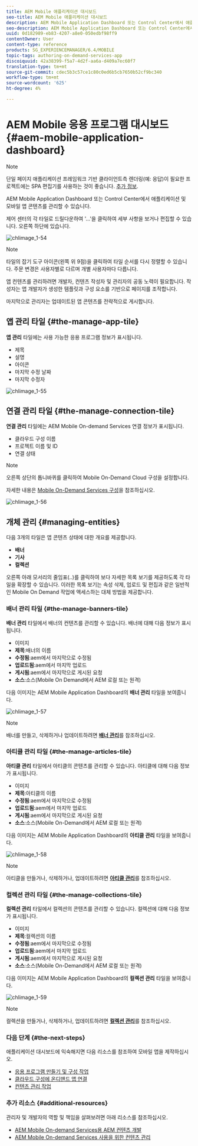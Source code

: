 ```yaml
---
title: AEM Mobile 애플리케이션 대시보드
seo-title: AEM Mobile 애플리케이션 대시보드
description: AEM Mobile Application Dashboard 또는 Control Center에서 애플리케이션 및 모바일 앱 콘텐츠를 관리할 수 있습니다. 자세한 내용은 이 페이지를 참조하십시오.
seo-description: AEM Mobile Application Dashboard 또는 Control Center에서 애플리케이션 및 모바일 앱 콘텐츠를 관리할 수 있습니다. 자세한 내용은 이 페이지를 참조하십시오.
uuid: 0d182989-eb83-4207-a8e0-050edbf98ff9
contentOwner: User
content-type: reference
products: SG_EXPERIENCEMANAGER/6.4/MOBILE
topic-tags: authoring-on-demand-services-app
discoiquuid: 42a38399-f5a7-4d2f-aa6a-d409a7ec60f7
translation-type: tm+mt
source-git-commit: cdec5b3c57ce1c80c0ed6b5cb7650b52cf9bc340
workflow-type: tm+mt
source-wordcount: '625'
ht-degree: 4%

---
```



# AEM Mobile 응용 프로그램 대시보드 {#aem-mobile-application-dashboard}

>[!NOTE]
>
>단일 페이지 애플리케이션 프레임워크 기반 클라이언트측 렌더링(예: 응답)이 필요한 프로젝트에는 SPA 편집기를 사용하는 것이 좋습니다. [추가 정보](/help/sites-developing/spa-overview.md).

AEM Mobile Application Dashboard 또는 Control Center에서 애플리케이션 및 모바일 앱 콘텐츠를 관리할 수 있습니다.

제어 센터의 각 타일로 드릴다운하여 &#39;...&#39;을 클릭하여 세부 사항을 보거나 편집할 수 있습니다. 오른쪽 하단에 있습니다.

![chlimage_1-54](assets/chlimage_1-54.png)

>[!NOTE]
>
>타일의 잡기 도구 아이콘(왼쪽 위 9점)을 클릭하여 타일 순서를 다시 정렬할 수 있습니다. 주문 변경은 사용자별로 다르며 개별 사용자마다 다릅니다.

앱 컨텐츠를 관리하려면 개발자, 컨텐츠 작성자 및 관리자의 공동 노력이 필요합니다. 작성자는 앱 개발자가 생성한 템플릿과 구성 요소를 기반으로 페이지를 조작합니다.

마지막으로 관리자는 업데이트된 앱 콘텐츠를 전략적으로 게시합니다.

## 앱 관리 타일 {#the-manage-app-tile}

**앱 관리** 타일에는 사용 가능한 응용 프로그램 정보가 표시됩니다.

* 제목
* 설명
* 아이콘
* 마지막 수정 날짜
* 마지막 수정자

![chlimage_1-55](assets/chlimage_1-55.png)

## 연결 관리 타일 {#the-manage-connection-tile}

**연결 관리** 타일에는 AEM Mobile On-demand Services 연결 정보가 표시됩니다.

* 클라우드 구성 이름
* 프로젝트 이름 및 ID
* 연결 상태

>[!NOTE]
>
>오른쪽 상단의 톱니바퀴를 클릭하여 Mobile On-Demand Cloud 구성을 설정합니다.
>
>자세한 내용은 [Mobile On-Demand Services 구성](/help/mobile/mobile-on-demand-associating-an-on-demand-app-to-cloud-configuration.md)을 참조하십시오.

![chlimage_1-56](assets/chlimage_1-56.png)

## 개체 관리 {#managing-entities}

다음 3개의 타일은 앱 콘텐츠 상태에 대한 개요를 제공합니다.

* **배너**
* **기사**
* **컬렉션**

오른쪽 아래 모서리의 줄임표(..)를 클릭하여 보다 자세한 목록 보기를 제공하도록 각 타일을 확장할 수 있습니다. 이러한 목록 보기는 속성 삭제, 업로드 및 편집과 같은 일반적인 Mobile On Demand 작업에 액세스하는 대체 방법을 제공합니다.

### 배너 관리 타일 {#the-manage-banners-tile}

**배너 관리** 타일에서 배너의 컨텐츠를 관리할 수 있습니다. 배너에 대해 다음 정보가 표시됩니다.

* 이미지
* **제목**:배너의 이름
* **수정됨**:aem에서 마지막으로 수정됨
* **업로드됨**:aem에서 마지막 업로드
* **게시됨**:aem에서 마지막으로 게시된 요청
* **소스**:소스(Mobile On Demand에서 AEM 로컬 또는 원격)

다음 이미지는 AEM Mobile Application Dashboard의 **배너 관리** 타일을 보여줍니다.

![chlimage_1-57](assets/chlimage_1-57.png)

>[!NOTE]
>
>배너를 만들고, 삭제하거나 업데이트하려면 **[배너 관리](/help/mobile/mobile-on-demand-managing-banners.md)**&#x200B;를 참조하십시오.

### 아티클 관리 타일 {#the-manage-articles-tile}

**아티클 관리** 타일에서 아티클의 콘텐츠를 관리할 수 있습니다. 아티클에 대해 다음 정보가 표시됩니다.

* 이미지
* **제목**:아티클의 이름
* **수정됨**:aem에서 마지막으로 수정됨
* **업로드됨**:aem에서 마지막 업로드
* **게시됨**:aem에서 마지막으로 게시된 요청
* **소스**:소스(Mobile On-Demand에서 AEM 로컬 또는 원격)

다음 이미지는 AEM Mobile Application Dashboard의 **아티클 관리** 타일을 보여줍니다.

![chlimage_1-58](assets/chlimage_1-58.png)

>[!NOTE]
>
>아티클을 만들거나, 삭제하거나, 업데이트하려면 [**아티클 관리**](/help/mobile/mobile-on-demand-managing-articles.md)&#x200B;를 참조하십시오.

### 컬렉션 관리 타일 {#the-manage-collections-tile}

**컬렉션 관리** 타일에서 컬렉션의 콘텐츠를 관리할 수 있습니다. 컬렉션에 대해 다음 정보가 표시됩니다.

* 이미지
* **제목**:컬렉션의 이름
* **수정됨**:aem에서 마지막으로 수정됨
* **업로드됨**:aem에서 마지막 업로드
* **게시됨**:aem에서 마지막으로 게시된 요청
* **소스**:소스(Mobile On-Demand에서 AEM 로컬 또는 원격)

다음 이미지는 AEM Mobile Application Dashboard의 **컬렉션 관리** 타일을 보여줍니다.

![chlimage_1-59](assets/chlimage_1-59.png)

>[!NOTE]
>
>컬렉션을 만들거나, 삭제하거나, 업데이트하려면 **[컬렉션 관리](/help/mobile/mobile-on-demand-managing-collections.md)**&#x200B;를 참조하십시오.

### 다음 단계 {#the-next-steps}

애플리케이션 대시보드에 익숙해지면 다음 리소스를 참조하여 모바일 앱을 제작하십시오.

* [응용 프로그램 만들기 및 구성 작업](/help/mobile/mobile-apps-ondemand-application-create-configure-action.md)
* [클라우드 구성에 온디맨드 앱 연결](/help/mobile/mobile-on-demand-associating-an-on-demand-app-to-cloud-configuration.md)
* [컨텐츠 관리 작업](/help/mobile/mobile-apps-ondemand-manage-content-ondemand.md)

### 추가 리소스 {#additional-resources}

관리자 및 개발자의 역할 및 책임을 살펴보려면 아래 리소스를 참조하십시오.

* [AEM Mobile On-demand Services용 AEM 컨텐츠 개발](/help/mobile/aem-mobile-on-demand.md)
* [AEM Mobile On-demand Services 사용을 위한 컨텐츠 관리](/help/mobile/aem-mobile.md)

